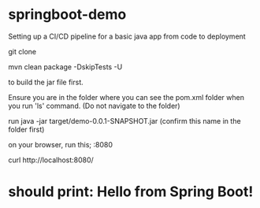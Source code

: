 # springboot-demo
Setting up a CI/CD pipeline for a basic java app from code to deployment


git clone 


mvn clean package -DskipTests -U

to build the jar file first.


Ensure you are in the folder where you can see the pom.xml folder when you run 'ls' command. (Do not navigate to the folder)


run  java -jar target/demo-0.0.1-SNAPSHOT.jar (confirm this name in the folder first) 


on your browser, run this; <your IP>:8080


curl http://localhost:8080/
# should print: Hello from Spring Boot!

